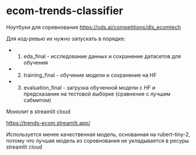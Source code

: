 # ecom-trends-classifier

Ноутбуки для соревнования https://ods.ai/competitions/dls_ecomtech

Для код-ревью их нужно запускать в порядке:

- 1. eda_final - исследование данных и сохранение датасетов для обучения
- 2. training_final - обучение модели и сохранение на HF
- 3. evaluation_final - загрузка обученной модели с HF и предсказание на тестовой выборке (сравнение с лучшим сабмитом)
 
Монолит в streamlit cloud

https://trends-ecom.streamlit.app/

Используется менее качественная модель, основанная на rubert-tiny-2, потому что лучшая модель из соревнования не укладывается в ресуры streamlit cloud